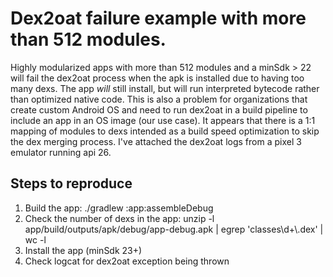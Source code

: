 # Dex2oat failure example with more than 512 modules.
Highly modularized apps with more than 512 modules and a minSdk > 22 will fail the dex2oat process when the apk is installed due to having too many dexs. The app *will* still install, but will run interpreted bytecode rather than optimized native code. This is also a problem for organizations that create custom Android OS and need to run dex2oat in a build pipeline to include an app in an OS image (our use case). It appears that there is a 1:1 mapping of modules to dexs intended as a build speed optimization to skip the dex merging process. I've attached the dex2oat logs from a pixel 3 emulator running api 26.

## Steps to reproduce
<ol>
<li>Build the app: ./gradlew :app:assembleDebug</li>
<li>Check the number of dexs in the app: unzip -l app/build/outputs/apk/debug/app-debug.apk | egrep 'classes\d+\.dex' | wc -l</li>
<li>Install the app (minSdk 23+)</li>
<li>Check logcat for dex2oat exception being thrown</li>
</ol>